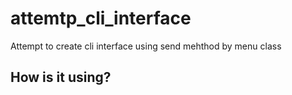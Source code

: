 # attemtp_cli_interface

Attempt to create cli interface using send mehthod by menu class

## How is it using?
```sh
 
```